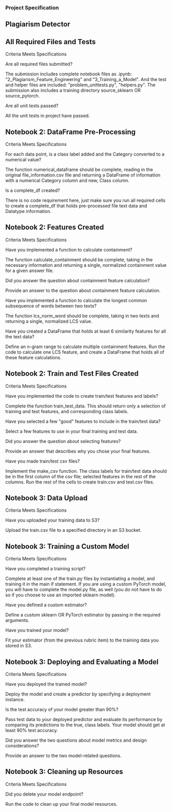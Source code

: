 ### Project Specification

## Plagiarism Detector

## All Required Files and Tests
Criteria 	Meets Specifications

Are all required files submitted?
	

The submission includes complete notebook files as .ipynb: "2_Plagiarism_Feature_Engineering" and "3_Training_a_Model". And the test and helper files are included: "problem_unittests.py", "helpers.py". The submission also includes a training directory source_sklearn OR source_pytorch.

Are all unit tests passed?
	

All the unit tests in project have passed.

## Notebook 2: DataFrame Pre-Processing
Criteria 	Meets Specifications

For each data point, is a class label added and the Category converted to a numerical value?
	

The function numerical_dataframe should be complete, reading in the original file_information.csv file and returning a DataFrame of information with a numerical Category column and new, Class column.

Is a complete_df created?
	

There is no code requirement here, just make sure you run all required cells to create a complete_df that holds pre-processed file text data and Datatype information.

## Notebook 2: Features Created
Criteria 	Meets Specifications

Have you implemented a function to calculate containment?
	

The function calculate_containment should be complete, taking in the necessary information and returning a single, normalized containment value for a given answer file.

Did you answer the question about containment feature calculation?
	

Provide an answer to the question about containment feature calculation.

Have you implemented a function to calculate the longest common subsequence of words between two texts?
	

The function lcs_norm_word should be complete, taking in two texts and returning a single, normalized LCS value.

Have you created a DataFrame that holds at least 6 similarity features for all the text data?
	

Define an n-gram range to calculate multiple containment features. Run the code to calculate one LCS feature, and create a DataFrame that holds all of these feature calculations.

## Notebook 2: Train and Test Files Created
Criteria 	Meets Specifications

Have you implemented the code to create train/test features and labels?
	

Complete the function train_test_data. This should return only a selection of training and test features, and corresponding class labels.

Have you selected a few "good" features to include in the train/test data?
	

Select a few features to use in your final training and test data.

Did you answer the question about selecting features?
	

Provide an answer that describes why you chose your final features.

Have you made train/test csv files?
	

Implement the make_csv function. The class labels for train/test data should be in the first column of the csv file; selected features in the rest of the columns. Run the rest of the cells to create train.csv and test.csv files.

## Notebook 3: Data Upload
Criteria 	Meets Specifications

Have you uploaded your training data to S3?
	

Upload the train.csv file to a specified directory in an S3 bucket.

## Notebook 3: Training a Custom Model
Criteria 	Meets Specifications

Have you completed a training script?
	

Complete at least one of the train.py files by instantiating a model, and training it in the main if statement. If you are using a custom PyTorch model, you will have to complete the model.py file, as well (you do not have to do so if you choose to use an imported sklearn model).

Have you defined a custom estimator?
	

Define a custom sklearn OR PyTorch estimator by passing in the required arguments.

Have you trained your model?
	

Fit your estimator (from the previous rubric item) to the training data you stored in S3.

## Notebook 3: Deploying and Evaluating a Model
Criteria 	Meets Specifications

Have you deployed the trained model?
	

Deploy the model and create a predictor by specifying a deployment instance.

Is the test accuracy of your model greater than 90%?
	

Pass test data to your deployed predictor and evaluate its performance by comparing its predictions to the true, class labels. Your model should get at least 90% test accuracy.

Did you answer the two questions about model metrics and design considerations?
	

Provide an answer to the two model-related questions.

## Notebook 3: Cleaning up Resources
Criteria 	Meets Specifications

Did you delete your model endpoint?
	

Run the code to clean up your final model resources.
